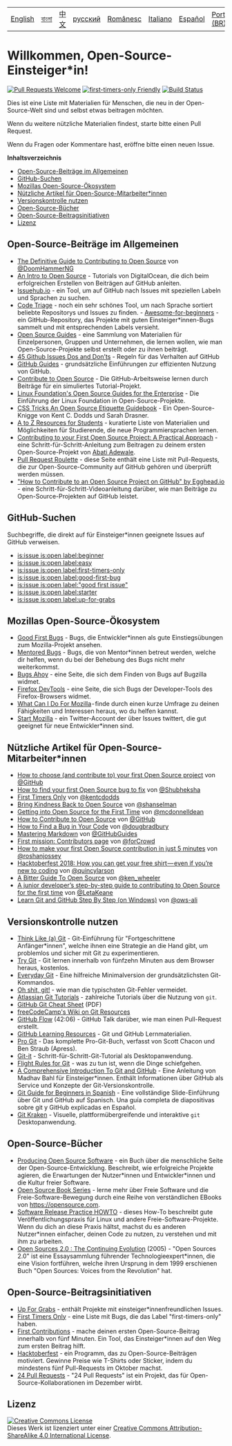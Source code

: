 <table>
    <tr>
        <!-- Do not translate this table -->
        <td><a href="./README.md"> English </a></td>
        <td><a href="./README-BN.md"> বাংলা </a></td>
        <td><a href="./README-CN.md"> 中文 </a></td>
        <td><a href="./README-RU.md"> русский </a></td>
        <td><a href="./README-RO.md"> Românesc </a></td>
        <td><a href="./README-IT.md"> Italiano </a></td>
        <td><a href="./README-ES.md"> Español </a></td>
        <td><a href="./README-pt-BR.md"> Português (BR) </a></td>
        <td><a href="./README-DE.md"> Deutsch </a></td>
        <td><a href="./README-GR.md"> Ελληνικά </a></td>
        <td><a href="./README-FR.md"> Français </a></td>
        <td><a href="./README-TR.md"> Turkish </a></td>
    </tr>
</table>

# Willkommen, Open-Source-Einsteiger\*in!

[![Pull Requests Welcome](https://img.shields.io/badge/PRs-welcome-brightgreen.svg?style=flat)](http://makeapullrequest.com)
[![first-timers-only Friendly](https://img.shields.io/badge/first--timers--only-friendly-blue.svg)](http://www.firsttimersonly.com/)
[![Build Status](https://travis-ci.org/freeCodeCamp/how-to-contribute-to-open-source.svg?branch=master)](https://travis-ci.org/freeCodeCamp/how-to-contribute-to-open-source)

Dies ist eine Liste mit Materialien für Menschen, die neu in der
Open-Source-Welt sind und selbst etwas beitragen möchten.

Wenn du weitere nützliche Materialien findest, starte bitte einen Pull Request.

Wenn du Fragen oder Kommentare hast, eröffne bitte einen neuen Issue.

**Inhaltsverzeichnis**

- [Open-Source-Beiträge im Allgemeinen](#open-source-beiträge-im-allgemeinen)
- [GitHub-Suchen](#github-suchen)
- [Mozillas Open-Source-Ökosystem](#mozillas-open-source-ökosystem)
- [Nützliche Artikel für Open-Source-Mitarbeiter\*innen](#nützliche-artikel-für-open-source-mitarbeiter*innen)
- [Versionskontrolle nutzen](#versionskontrolle-nutzen)
- [Open-Source-Bücher](#open-source-bücher)
- [Open-Source-Beitragsinitiativen](#open-source-beitragsinitiativen)
- [Lizenz](#lizenz)

## Open-Source-Beiträge im Allgemeinen

- [The Definitive Guide to Contributing to Open Source](https://medium.freecodecamp.org/the-definitive-guide-to-contributing-to-open-source-900d5f9f2282) von [@DoomHammerNG](https://twitter.com/DoomHammerNG)
- [An Intro to Open Source](https://www.digitalocean.com/community/tutorial_series/an-introduction-to-open-source) - Tutorials von DigitalOcean, die dich beim
  erfolgreichen Erstellen von Beiträgen auf GitHub anleiten.
- [Issuehub.io](http://issuehub.io/) - ein Tool, um auf GitHub nach Issues mit speziellen Labeln und Sprachen zu suchen.
- [Code Triage](https://www.codetriage.com/) - noch ein sehr schönes Tool, um nach Sprache sortiert beliebte Repositorys und Issues zu finden. -
  [Awesome-for-beginners](https://github.com/MunGell/awesome-for-beginners) - ein GitHub-Repository, das Projekte mit guten Einsteiger\*innen-Bugs sammelt und
  mit entsprechenden Labels versieht.
- [Open Source Guides](https://opensource.guide/) - eine Sammlung von Materialien für Einzelpersonen, Gruppen und Unternehmen, die lernen wollen, wie man
  Open-Source-Projekte selbst erstellt oder zu ihnen beiträgt.
- [45 Github Issues Dos and Don’ts](https://hackernoon.com/45-github-issues-dos-and-donts-dfec9ab4b612) - Regeln für das Verhalten auf GitHub
- [GitHub Guides](https://guides.github.com/) - grundsätzliche Einführungen zur effizienten Nutzung von GitHub.
- [Contribute to Open Source](https://github.com/danthareja/contribute-to-open-source) - Die GitHub-Arbeitsweise lernen durch Beiträge für ein simuliertes Tutorial-Projekt.
- [Linux Foundation's Open Source Guides for the Enterprise](https://www.linuxfoundation.org/resources/open-source-guides/) - Die Einführung der Linux
  Foundation in Open-Source-Projekte.
- [CSS Tricks An Open Source Etiquette Guidebook](https://css-tricks.com/open-source-etiquette-guidebook/) - Ein Open-Source-Knigge von Kent C. Dodds und Sarah Drasner.
- [A to Z Resources for Students](https://github.com/dipakkr/A-to-Z-Resources-for-Students) - kuratierte Liste von Materialien und Möglichkeiten für
  Studierende, die neue Programmiersprachen lernen.
- [Contributing to your First Open Source Project: A Practical
  Approach](https://blog.devcenter.co/contributing-to-your-first-open-source-project-a-practical-approach-1928c4cbdae) - eine Schritt-für-Schritt-Anleitung zum
  Beitragen zu deinem ersten Open-Source-Projekt von [Abati Adewale](https://www.acekyd.com).
- [Pull Request Roulette](http://www.pullrequestroulette.com/) - diese Seite enthält eine Liste mit Pull-Requests, die zur Open-Source-Community auf GitHub
  gehören und überprüft werden müssen.
- ["How to Contribute to an Open Source Project on GitHub" by Egghead.io](https://egghead.io/courses/how-to-contribute-to-an-open-source-project-on-github) -
  eine Schritt-für-Schritt-Videoanleitung darüber, wie man Beiträge zu Open-Source-Projekten auf GitHub leistet.

## GitHub-Suchen

Suchbegriffe, die direkt auf für Einsteiger\*innen geeignete Issues auf GitHub verweisen.

- [is:issue is:open label:beginner](https://github.com/search?utf8=%E2%9C%93&q=is%3Aissue+is%3Aopen+label%3Abeginner)
- [is:issue is:open label:easy](https://github.com/search?utf8=%E2%9C%93&q=is%3Aissue+is%3Aopen+label%3Aeasy)
- [is:issue is:open label:first-timers-only](https://github.com/search?utf8=%E2%9C%93&q=is%3Aissue+is%3Aopen+label%3Afirst-timers-only)
- [is:issue is:open label:good-first-bug](https://github.com/search?utf8=%E2%9C%93&q=is%3Aissue+is%3Aopen+label%3Agood-first-bug)
- [is:issue is:open label:"good first issue"](https://github.com/search?utf8=%E2%9C%93&q=is%3Aissue+is%3Aopen+label%3A"good+first+issue")
- [is:issue is:open label:starter](https://github.com/search?utf8=%E2%9C%93&q=is%3Aissue+is%3Aopen+label%3Astarter)
- [is:issue is:open label:up-for-grabs](https://github.com/search?utf8=%E2%9C%93&q=is%3Aissue+is%3Aopen+label%3Aup-for-grabs)

## Mozillas Open-Source-Ökosystem

- [Good First Bugs](https://bugzil.la/sw:%22[good%20first%20bug]%22&limit=0) - Bugs, die Entwickler\*innen als gute Einstiegsübungen zum Mozilla-Projekt
  ansehen.
- [Mentored Bugs](https://bugzilla.mozilla.org/buglist.cgi?quicksearch=mentor%3A%40) - Bugs, die von Mentor\*innen betreut werden, welche dir helfen, wenn du bei
  der Behebung des Bugs nicht mehr weiterkommst.
- [Bugs Ahoy](http://www.joshmatthews.net/bugsahoy/) - eine Seite, die sich dem Finden von Bugs auf Bugzilla widmet.
- [Firefox DevTools](http://firefox-dev.tools/) - eine Seite, die sich Bugs der Developer-Tools des Firefox-Browsers widmet.
- [What Can I Do For Mozilla](http://whatcanidoformozilla.org/) - finde durch einen kurze Umfrage zu deinen Fähigkeiten und
  Interessen heraus, wo du helfen kannst.
- [Start Mozilla](https://twitter.com/StartMozilla) - ein Twitter-Account der über Issues twittert, die gut geeignet für neue Entwickler\*innen sind.

## Nützliche Artikel für Open-Source-Mitarbeiter\*innen

- [How to choose (and contribute to) your first Open Source project](https://github.com/collections/choosing-projects) von [@GitHub](https://github.com/github)
- [How to find your first Open Source bug to fix](https://medium.freecodecamp.org/finding-your-first-open-source-project-or-bug-to-work-on-1712f651e5ba#.slc8i2h1l) von [@Shubheksha](https://github.com/Shubheksha)
- [First Timers Only](https://kentcdodds.com/blog/first-timers-only) von [@kentcdodds](https://github.com/kentcdodds)
- [Bring Kindness Back to Open Source](http://www.hanselman.com/blog/BringKindnessBackToOpenSource.aspx) von [@shanselman](https://github.com/shanselman)
- [Getting into Open Source for the First Time](https://www.nearform.com/blog/getting-into-open-source-for-the-first-time/) von [@mcdonnelldean](https://github.com/mcdonnelldean)
- [How to Contribute to Open Source](https://opensource.guide/how-to-contribute/) von [@GitHub](https://github.com/github)
- [How to Find a Bug in Your Code](https://8thlight.com/blog/doug-bradbury/2016/06/29/how-to-find-bug-in-your-code.html) von [@dougbradbury](https://twitter.com/dougbradbury)
- [Mastering Markdown](https://guides.github.com/features/mastering-markdown/) von [@GitHubGuides](https://guides.github.com/)
- [First mission: Contributors page](https://medium.com/@forCrowd/first-mission-contributors-page-df24e6e70705#.2v2g0no29) von [@forCrowd](https://github.com/forCrowd)
- [How to make your first Open Source contribution in just 5 minutes](https://medium.freecodecamp.org/how-to-make-your-first-open-source-contribution-in-just-5-minutes-aaad1fc59c9a) von [@roshanjossey](https://medium.freecodecamp.org/@roshanjossey)
- [Hacktoberfest 2018: How you can get your free shirt — even if you’re new to coding](https://medium.freecodecamp.org/hacktoberfest-2018-how-you-can-get-your-free-shirt-even-if-youre-new-to-coding-96080dd0b01b) von [@quincylarson](https://medium.freecodecamp.org/@quincylarson)
- [A Bitter Guide To Open Source](https://medium.com/codezillas/a-bitter-guide-to-open-source-a8e3b6a3c1c4) von [@ken_wheeler](https://medium.com/@ken_wheeler)
- [A junior developer’s step-by-step guide to contributing to Open Source for the first time](https://hackernoon.com/contributing-to-open-source-the-sharks-are-photoshopped-47e22db1ab86) von [@LetaKeane](http://www.letakeane.com/)
- [Learn Git and GitHub Step By Step (on Windows)](https://medium.com/@ows_ali/be93518e06dc) von [@ows-ali](https://medium.com/@ows_ali)

## Versionskontrolle nutzen

- [Think Like (a) Git](http://think-like-a-git.net/) - Git-Einführung für "Fortgeschrittene Anfänger\*innen", welche ihnen eine Strategie an die Hand gibt, um
  problemlos und sicher mit Git zu experimentieren.
- [Try Git](https://try.github.io/) - Git lernen innerhalb von fünfzehn Minuten aus dem Browser heraus, kostenlos.
- [Everyday Git](https://git-scm.com/docs/giteveryday) - Eine hilfreiche Minimalversion der grundsätzlichsten Git-Kommandos.
- [Oh shit, git!](http://ohshitgit.com/) - wie man die typischsten Git-Fehler vermeidet.
- [Atlassian Git Tutorials](https://www.atlassian.com/git/tutorials/) - zahlreiche Tutorials über die Nutzung von `git`.
- [GitHub Git Cheat Sheet](https://education.github.com/git-cheat-sheet-education.pdf) (PDF)
- [freeCodeCamp's Wiki on Git Resources](https://www.freecodecamp.org/forum/t/wiki-git-resources/13136)
- [GitHub Flow](https://www.youtube.com/watch?v=juLIxo42A_s) (42:06) - GitHub Talk darüber, wie man einen Pull-Request erstellt.
- [GitHub Learning Resources](https://help.github.com/articles/git-and-github-learning-resources/) - Git und GitHub Lernmaterialien.
- [Pro Git](https://git-scm.com/book/en/v2) - Das komplette Pro-Git-Buch, verfasst von Scott Chacon und Ben Straub (Apress).
- [Git-it](https://github.com/jlord/git-it-electron) - Schritt-für-Schritt-Git-Tutorial als Desktopanwendung.
- [Flight Rules for Git](https://github.com/k88hudson/git-flight-rules) - was zu tun ist, wenn die Dinge schiefgehen.
- [A Comprehensive Introduction To Git and GitHub](https://codeburst.io/git-good-part-a-e0d826286a2a) - Eine Anleitung von Madhav Bahl für
  Einsteiger\*innen. Enthält Informationen über GitHub als Service und Konzepte der Git-Versionskontrolle.
- [Git Guide for Beginners in Spanish](https://platzi.github.io/git-slides/#/) - Eine vollständige Slide-Einführung über Git und GitHub auf Spanisch. Una guía completa de diapositivas sobre git y GitHub explicadas en Español.
- [Git Kraken](https://www.gitkraken.com/git-client) - Visuelle, plattformübergreifende und interaktive `git` Desktopanwendung.

## Open-Source-Bücher

- [Producing Open Source Software](http://producingoss.com/) - ein Buch über die menschliche Seite der Open-Source-Entwicklung. Beschreibt, wie erfolgreiche
  Projekte agieren, die Erwartungen der Nutzer\*innen und Entwickler\*innen und die Kultur freier Software.
- [Open Source Book Series](https://opensource.com/resources/ebooks) - lerne mehr über Freie Software und die Freie-Software-Bewegung durch eine Reihe von
  verständlichen EBooks von https://opensource.com.
- [Software Release Practice HOWTO](http://tldp.org/HOWTO/Software-Release-Practice-HOWTO/) - dieses How-To beschreibt gute Veröffentlichungspraxis für Linux
  und andere Freie-Software-Projekte. Wenn du dich an diese Praxis hältst, machst du es anderen Nutzer\*innen einfacher, deinen Code zu nutzen, zu verstehen und
  mit ihm zu arbeiten.
- [Open Sources 2.0 : The Continuing Evolution](https://archive.org/details/opensources2.000diborich) (2005) - "Open Sources 2.0" ist eine Essaysammlung
  führender Technologieexpert\*innen, die eine Vision fortführen, welche ihren Ursprung in dem 1999 erschienen Buch "Open Sources: Voices from the
  Revolution" hat.

## Open-Source-Beitragsinitiativen

- [Up For Grabs](http://up-for-grabs.net/#/) - enthält Projekte mit einsteiger\*innenfreundlichen Issues.
- [First Timers Only](http://www.firsttimersonly.com/) - eine Liste mit Bugs, die das Label "first-timers-only" haben.
- [First Contributions](https://firstcontributions.github.io/) - mache deinen ersten Open-Source-Beitrag innerhalb von fünf Minuten. Ein Tool, das
  Einsteiger\*innen auf den Weg zum ersten Beitrag hilft.
- [Hacktoberfest](https://hacktoberfest.digitalocean.com/) - ein Programm, das zu Open-Source-Beiträgen motiviert. Gewinne Preise wie T-Shirts oder Sticker,
  indem du mindestens fünf Pull-Requests im Oktober machst.
- [24 Pull Requests](https://24pullrequests.com) - "24 Pull Requests" ist ein Projekt, das für Open-Source-Kollaborationen im Dezember wirbt.

## Lizenz

<a rel="license" href="http://creativecommons.org/licenses/by-sa/4.0/"><img alt="Creative Commons License" style="border-width:0"
src="https://i.creativecommons.org/l/by-sa/4.0/88x31.png" /></a><br />Dieses Werk ist lizenziert unter einer <a rel="license" href="http://creativecommons.org/licenses/by-sa/4.0/">Creative Commons Attribution-ShareAlike 4.0 International License</a>.
